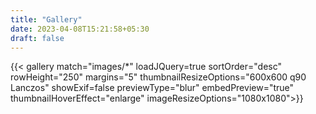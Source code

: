 ```yaml
---
title: "Gallery"
date: 2023-04-08T15:21:58+05:30
draft: false
---
```


{{< gallery match="images/*" loadJQuery=true sortOrder="desc" rowHeight="250" margins="5" thumbnailResizeOptions="600x600 q90 Lanczos" showExif=false previewType="blur" embedPreview="true" thumbnailHoverEffect="enlarge" imageResizeOptions="1080x1080">}}

